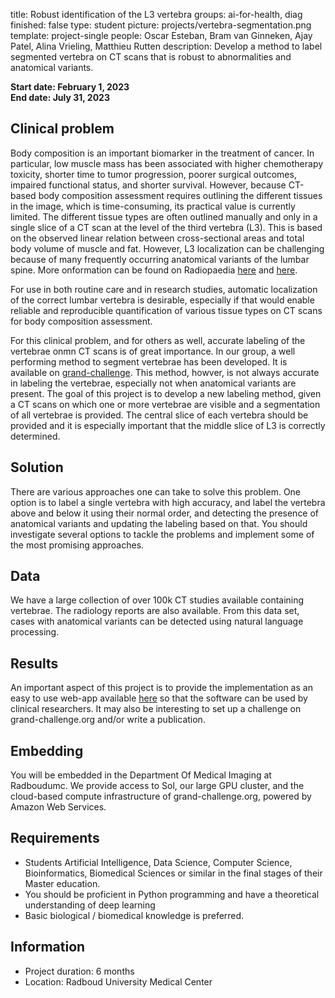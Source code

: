 title: Robust identification of the L3 vertebra
groups: ai-for-health, diag
finished: false
type: student
picture: projects/vertebra-segmentation.png
template: project-single
people: Oscar Esteban, Bram van Ginneken, Ajay Patel, Alina Vrieling, Matthieu Rutten
description: Develop a method to label segmented vertebra on CT scans that is robust to abnormalities and anatomical variants.

**Start date: February 1, 2023**<br>
**End date: July 31, 2023**

## Clinical problem
Body composition is an important biomarker in the treatment of cancer. In particular, low muscle mass has been associated with higher chemotherapy toxicity, shorter time to tumor progression, poorer surgical outcomes, impaired functional status, and shorter survival. However, because CT-based body composition assessment requires outlining the different tissues in the image, which is time-consuming, its practical value is currently limited. The different tissue types are often outlined manually and only in a single slice of a CT scan at the level of the third vertebra (L3). This is based on the observed linear relation between cross-sectional areas and total body volume of muscle and fat. However, L3 localization can be challenging because of many frequently occurring anatomical variants of the lumbar spine. More onformation can be found on Radiopaedia [here](https://radiopaedia.org/articles/vertebral-anomalies) and [here](https://radiopaedia.org/articles/lumbosacral-transitional-vertebra).


For use in both routine care and in research studies, automatic localization of the correct lumbar vertebra is desirable, especially if that would enable reliable and reproducible quantification of various tissue types on CT scans for body composition assessment.

For this clinical problem, and for others as well, accurate labeling of the vertebrae onmn CT scans is of great importance. In our group, a well performing method to segment vertebrae has been developed. It is available on [grand-challenge](https://grand-challenge.org/algorithms/vertebra-segmentation/). This method, howver, is not always accurate in labeling the vertebrae, especially not when anatomical variants are present. The goal of this project is to develop a new labeling method, given a CT scans on which one or more vertebrae are visible and a segmentation of all vertebrae is provided. The central slice of each vertebra should be provided and it is especially important that the middle slice of L3 is correctly determined.

## Solution 
There are various approaches one can take to solve this problem. One option is to label a single vertebra with high accuracy, and label the vertebra above and below it using their normal order, and detecting the presence of anatomical variants and updating the labeling based on that. You should investigate several options to tackle the problems and implement some of the most promising approaches.

## Data 
We have a large collection of over 100k CT studies available containing vertebrae. The radiology reports are also available. From this data set, cases with anatomical variants can be detected using natural language processing. 

## Results
An important aspect of this project is to provide the implementation as an easy to use web-app available [here](https://grand-challenge.org/algorithms/) so that the software can be used by clinical researchers. It may also be interesting to set up a challenge on grand-challenge.org and/or write a publication. 

## Embedding 
You will be embedded in the Department Of Medical Imaging at Radboudumc. We provide access to Sol, our large GPU cluster, and the cloud-based compute infrastructure of grand-challenge.org, powered by Amazon Web Services. 

## Requirements 
- Students Artificial Intelligence, Data Science, Computer Science, Bioinformatics, Biomedical Sciences or similar in the final stages of their Master education.
- You should be proficient in Python programming and have a theoretical understanding of deep learning
- Basic biological / biomedical knowledge is preferred.

## Information 
- Project duration: 6 months 
- Location: Radboud University Medical Center 
